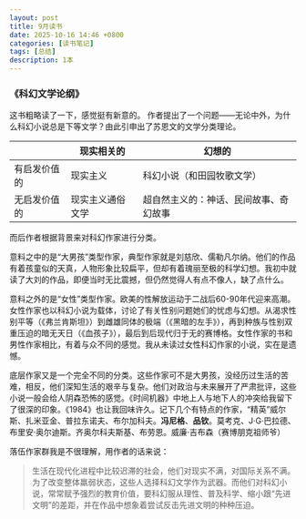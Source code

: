 ```yaml
---
layout: post
title: 9月读书
date: 2025-10-16 14:46 +0800
categories: [读书笔记]
tags: [总结]
description: 1本
---
```


### 《科幻文学论纲》

这书粗略读了一下，感觉挺有新意的。
作者提出了一个问题——无论中外，为什么科幻小说总是下等文学？由此引申出了苏恩文的文学分类理论。

|   | 现实相关的 | 幻想的 |
| - | - | - |
| 有启发价值的 | 现实主义 | 科幻小说（和田园牧歌文学） |
| 无启发价值的 | 现实主义通俗文学 | 超自然主义的：神话、民间故事、奇幻故事 |

而后作者根据背景来对科幻作家进行分类。

意料之中的是“大男孩”类型作家，典型作家就是刘慈欣、儒勒凡尔纳。他们的作品有着孩童似的天真，人物形象比较扁平，但却有着瑰丽至极的科学幻想。我初中就读了大刘的作品，即便当时无比震撼，但仍然觉得人有点不像人，缺了点什么。

意料之外的是“女性”类型作家。欧美的性解放运动于二战后60-90年代迎来高潮。女性作家也以科幻小说为载体，讨论了有关性别问题她们的忧虑与幻想。从渴求性别平等（《弗兰肯斯坦》）到雌雄同体的极端（《黑暗的左手》），再到种族与性别双重压迫的暗无天日（《血孩子》），最后到后现代归于无的赛博格。女性作家的书和男性作家相比，有着与众不同的感觉。我从未读过女性科幻作家的小说，实在是遗憾。

底层作家又是一个完全不同的分类。这些作家可不是大男孩，没经历过生活的苦难，相反，他们深知生活的艰辛与复杂。他们对政治与未来展开了严肃批评，这些小说一般会给人阴森恐怖的感觉。《时间机器》中地上人与地下人的冲突给我留下了很深的印象。《1984》也让我回味许久。记下几个有特点的作家，“精英”威尔斯、扎米亚金、普拉东诺夫、布尔加科夫。**冯尼格**、**品钦**。莫考克、J·G·巴拉德、布里安·奥尔迪斯。齐奥尔科夫斯基、布劳恩。威廉·吉布森（赛博朋克祖师爷）

落伍作家群我是不很理解，用作者的话来说：
> 生活在现代化进程中比较迟滞的社会，他们对现实不满，对国际关系不满。为了改变整体羸弱状态，这些人选择科幻文学作为武器。而他们对科幻小说，常常赋予强烈的教育价值，要科幻服从理性、普及科学、缩小跟“先进文明”的差距，并在作品中想象着尝试反击先进文明的种种压迫。
